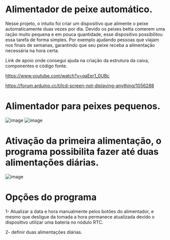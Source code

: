 # Alimentador de peixe automático.
Nesse projeto, o intuito foi criar um dispositivo que alimente o peixe automaticamente duas vezes por dia.
Devido os peixes betta comerem uma ração muito pequena e em pouca quantidade, esse dispositivo possibilitou essa tarefa de forma simples.
Por exemplo ajudando pessoas que viajam nos finais de semanas, garantindo que seu peixe receba a alimentação necessária na hora certa.

Link de apoio onde consegui ajuda na criação da estrutura da caixa, componentes e código fonte.

https://www.youtube.com/watch?v=qaEer1_0UBc

https://forum.arduino.cc/t/lcd-screen-not-diplaying-anything/1056288

# Alimentador para peixes pequenos.
![image](https://github.com/luizmarcelolm/Alimentador_Peixe_V3/assets/109484017/e8392bb0-387b-4340-8264-cc921329fe15)
![image](https://github.com/luizmarcelolm/Alimentador_Peixe_V3/assets/109484017/e3131571-0f09-4871-99e9-1df7b06b460b)

# Ativação da primeira alimentação, o programa possibilita fazer até duas alimentações diárias.
![image](https://github.com/luizmarcelolm/Alimentador_Peixe_V3/assets/109484017/5db336a5-19bf-4081-b04f-c2a562251e4a)

# Opções do programa
1- Atualizar a data e hora manualmente pelos botões do alimentador, e mesmo que desligue da tomada a hora permanece atualizada devido o dispositivo utilizar uma bateria no nódulo RTC.

2- definir duas alimentações diárias.






